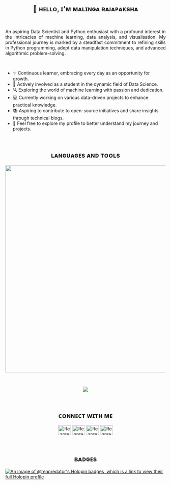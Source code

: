 <!--Name-->       
<h2 align="center">👋 ʜᴇʟʟᴏ, ɪ'ᴍ ᴍᴀʟɪɴɢᴀ ʀᴀᴊᴀᴘᴀᴋsʜᴀ</h2> 
<br/> 

<!--Intro-->       
<p align="justify">
An aspiring Data Scientist and Python enthusiast with a profound interest in the intricacies of machine learning, data analysis, and visualisation. 
My professional journey is marked by a steadfast commitment to refining skills in Python programming, adept data manipulation techniques, and advanced algorithmic problem-solving. 
<p/>
  
<br/> 

<!--About Me-->  
- ✨ Continuous learner, embracing every day as an opportunity for growth.
- 🌱 Actively involved as a student in the dynamic field of Data Science.
- 🔍 Exploring the world of machine learning with passion and dedication.
- 💻 Currently working on various data-driven projects to enhance practical knowledge.
- 📚 Aspiring to contribute to open-source initiatives and share insights through technical blogs.
- 💬 Feel free to explore my profile to better understand my journey and projects.
  
<br/>

<!--Languages and Tools-->       
<h2 align="center">ʟᴀɴɢᴜᴀɢᴇs ᴀɴᴅ ᴛᴏᴏʟs</h2> 
<p align="center">
<img  width="650px"  src="https://skillicons.dev/icons?i=py,mysql,sklearn,matlab,aws,azure,oracle,js,html,css,php,vscode,wordpress,figma"/>
</p>

<br />

<!--Stats--> 
<p align="center" > 
<img src="https://github-readme-stats.vercel.app/api/top-langs/?username=reapredator&theme=calm&hide_border=true&include_all_commits=true&count_private=true&layout=compact"/>
<p/>

<br/>

<!--Socials--> 
<h2 align="center">ᴄᴏɴɴᴇᴄᴛ ᴡɪᴛʜ ᴍᴇ</h2> 
<p align="center">
<a href="https://twitter.com/ReapredatoR" target="blank"><img align="center" src="https://raw.githubusercontent.com/rahuldkjain/github-profile-readme-generator/master/src/images/icons/Social/twitter.svg" alt="ReapredatoR" height="30" width="40" /></a>
<a href="https://www.linkedin.com/in/reapredator/" target="blank"><img align="center" src="https://raw.githubusercontent.com/rahuldkjain/github-profile-readme-generator/master/src/images/icons/Social/linked-in-alt.svg" alt="ReapredatoR" height="30" width="40" /></a>
<a href="https://www.facebook.com/rshanlk/" target="blank"><img align="center" src="https://raw.githubusercontent.com/rahuldkjain/github-profile-readme-generator/master/src/images/icons/Social/facebook.svg" alt="ReapredatoR" height="30" width="40" /></a>
<a href="https://www.instagram.com/malinga_rajapaksha/" target="blank"><img align="center" src="https://raw.githubusercontent.com/rahuldkjain/github-profile-readme-generator/master/src/images/icons/Social/instagram.svg" alt="ReapredatoR" height="30" width="40" /></a>
</p>

<br/>

<!--Badges--> 
<h2 align="center">ʙᴀᴅɢᴇs</h2> 

[![An image of @reapredator's Holopin badges, which is a link to view their full Holopin profile](https://holopin.me/reapredator)](https://holopin.io/@reapredator)

<br/>
